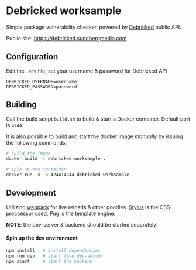 # Debricked worksample
Simple package vulnerability checker, powered by [Debricked] public API.

Public site: https://debricked.sundbergmedia.com

## Configuration
Edit the `.env` file, set your username & password for Debricked API

```
DEBRICKED_USERNAME=username
DEBRICKED_PASSWORD=password
```

## Building
Call the build script `build.sh` to build & start a Docker container. Default port is `4244`.

It is also possible to build and start the docker image *manually* by issuing the following commands:

```sh
# build the image
docker build -t debricked-worksample .

# spin up the container
docker run -d -p 4244:4244 debricked-worksample
```


## Development
Utilizing [webpack] for live reloads & other goodies. [Stylus] is the CSS-proccessor used, [Pug] is the template engine.

**NOTE**: the dev-server & backend should be started separately!

#### Spin up the dev environment

```sh
npm install   # install dependencies
npm run dev   # start live dev-server
npm start     # start the backend
```


<!-- Refernces -->
[debricked]: https://debricked.com/
[webpack]: https://webpack.js.org/
[docker]: https://www.docker.com/
[stylus]: http://stylus-lang.com/
[pug]: https://pugjs.org/
